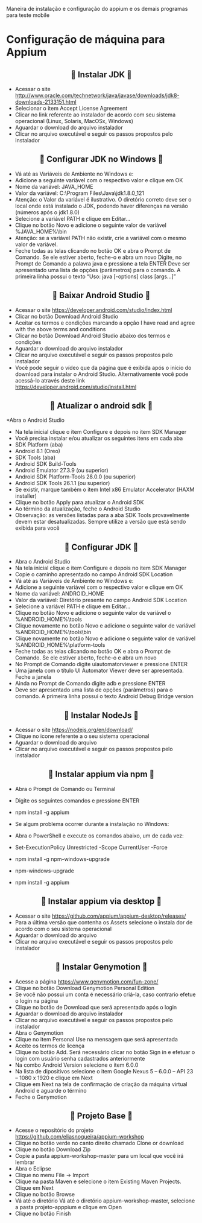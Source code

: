 Maneira de instalação e configuração do appium e os demais programas para teste mobile 
#  Configuração de máquina para Appium

<h2 align="center"> 
	🚧  Instalar JDK 🚀 
</h2>

* Acessar o site http://www.oracle.com/technetwork/java/javase/downloads/jdk8-downloads-2133151.html
* Selecionar o item Accept License Agreement
* Clicar no link referente ao instalador de acordo com seu sistema operacional (Linux, Solaris, MacOSx, Windows)
* Aguardar o download do arquivo instalador
* Clicar no arquivo executável e seguir os passos propostos pelo instalador

<h2 align="center"> 
	🚧  Configurar JDK no Windows 🚀 
</h2>

* Vá até as Variáveis de Ambiente no Windows e:
* Adicione a seguinte variável com o respectivo valor e clique em OK
* Nome da variável: JAVA_HOME
* Valor da variável: C:\Program Files\Java\jdk1.8.0_121
* Atenção: o Valor da variável é ilustrativo. O diretório correto deve ser o local onde está instalado o JDK, podendo haver diferenças na versão (números após o jdk1.8.0)
* Selecione a variável PATH e clique em Editar...
* Clique no botão Novo e adicione o seguinte valor de variável %JAVA_HOME%\bin
* Atenção: se a variável PATH não existir, crie a variável com o mesmo valor de variável.
* Feche todas as telas clicando no botão OK e abra o Prompt de Comando. Se ele estiver aberto, feche-o e abra um novo Digite, no Prompt de Comando a palavra java e pressione a tela ENTER Deve ser apresentado uma lista de opções (parâmetros) para o comando. A primeira linha possui o texto “Uso: java [-options] class [args...]”

<h2 align="center"> 
	🚧  Baixar Android Studio 🚀 
</h2>

* Acessar o site https://developer.android.com/studio/index.html
* Clicar no botão Download Android Studio
* Aceitar os termos e condições marcando a opção I have read and agree with the above terms and conditions
* Clicar no botão Download Android Studio abaixo dos termos e condições
* Aguardar o download do arquivo instalador
* Clicar no arquivo executável e seguir os passos propostos pelo instalador
* Você pode seguir o vídeo que da página que é exibida após o início do download para instalar o Android Studio. Alternativamente você pode acessá-lo através deste link https://developer.android.com/studio/install.html

<h2 align="center"> 
	🚧  Atualizar o android sdk 🚀 
</h2>

*Abra o Android Studio
* Na tela inicial clique o item Configure e depois no item SDK Manager
* Você precisa instalar e/ou atualizar os seguintes itens em cada aba
* SDK Platform (aba)
* Android 8.1 (Oreo)
* SDK Tools (aba)
* Android SDK Build-Tools
* Android Emulator 27.3.9 (ou superior)
* Android SDK Platform-Tools 28.0.0 (ou superior)
* Android SDK Tools 26.1.1 (ou superior)
* Se existir, marque também o item Intel x86 Emulator Accelerator (HAXM installer)
* Clique no botão Apply para atualizar o Android SDK
* Ao término da atualização, feche o Android Studio
* Observação: as versões listadas para a aba SDK Tools provavelmente devem estar desatualizadas. Sempre utilize a versão que está sendo exibida para você

<h2 align="center"> 
	🚧  Configurar JDK 🚀 
</h2>

* Abra o Android Studio
* Na tela inicial clique o item Configure e depois no item SDK Manager
* Copie o caminho apresentado no campo Android SDK Location
* Vá até as Variáveis de Ambiente no Windows e:
* Adicione a seguinte variável com o respectivo valor e clique em OK
* Nome da variável: ANDROID_HOME
* Valor da variável: Diretório presente no campo Android SDK Location
* Selecione a variável PATH e clique em Editar...
* Clique no botão Novo e adicione o seguinte valor de variável o %ANDROID_HOME%\tools
* Clique novamente no botão Novo e adicione o seguinte valor de variável %ANDROID_HOME%\tools\bin
* Clique novamente no botão Novo e adicione o seguinte valor de variável %ANDROID_HOME%\platform-tools
* Feche todas as telas clicando no botão OK e abra o Prompt de Comando. Se ele estiver aberto, feche-o e abra um novo
* No Prompt de Comando digite uiautomatorviewer e pressione ENTER
* Uma janela com o título UI Automator Viewer deve ser apresentada. Feche a janela
* Ainda no Prompt de Comando digite adb e pressione ENTER
* Deve ser apresentado uma lista de opções (parâmetros) para o comando. A primeira linha possui o texto Android Debug Bridge version

<h2 align="center"> 
	🚧  Instalar NodeJs 🚀 
</h2>

* Acessar o site https://nodejs.org/en/download/
* Clique no icone referente a o seu sistema operacional
* Aguardar o download do arquivo
* Clicar no arquivo executável e seguir os passos propostos pelo instalador

<h2 align="center"> 
	🚧  Instalar appium via npm 🚀 
</h2>

* Abra o Prompt de Comando ou Terminal
* Digite os seguintes comandos e pressione ENTER
* npm install -g appium

* Se algum problema ocorrer durante a instalação no Windows:
* Abra o PowerShell e execute os comandos abaixo, um de cada vez:
* Set-ExecutionPolicy Unrestricted -Scope CurrentUser -Force
* npm install -g npm-windows-upgrade
* npm-windows-upgrade
* npm install -g appium

<h2 align="center"> 
	🚧  Instalar appium via desktop 🚀 
</h2>

* Acessar o site https://github.com/appium/appium-desktop/releases/
* Para a última versão que contenha os Assets selecione o instala dor de acordo com o seu sistema operacional
* Aguardar o download do arquivo
* Clicar no arquivo executável e seguir os passos propostos pelo instalador

<h2 align="center"> 
	🚧  Instalar Genymotion 🚀 
</h2>

* Acesse a página https://www.genymotion.com/fun-zone/
* Clique no botão Download Genymotion Personal Edition
* Se você não possui um conta é necessário criá-la, caso contrario efetue o login na página
* Clique no botão de Download que será apresentado após o login
* Aguardar o download do arquivo instalador
* Clicar no arquivo executável e seguir os passos propostos pelo instalador
* Abra o Genymotion
* Clique no item Personal Use na mensagem que será apresentada
* Aceite os termos de licença
* Clique no botão Add. Será necessário clicar no botão Sign in e efetuar o login com usuário senha cadastrados anteriormente
* Na combo Android Version selecione o item 6.0.0
* Na lista de dipositivos selecione o item Google Nexus 5 – 6.0.0 – API 23 – 1080 x 1920 e clique em Next
* Clique em Next na tela de confirmação de criação da máquina virtual Android e aguarde o término
* Feche o Genymotion

<h2 align="center"> 
	🚧  Projeto Base 🚀 
</h2>

* Acesse o repositório do projeto https://github.com/eliasnogueira/appium-workshop
* Clique no botão verde no canto direito chamado Clone or download
* Clique no botão Download Zip
* Copie a pasta appium-workshop-master para um local que você irá lembrar
* Abra o Eclipse
* Clique no menu File -> Import
* Clique na pasta Maven e selecione o item Existing Maven Projects. Clique em Next
* Clique no botão Browse
* Vá até o diretório Vá até o diretório appium-workshop-master, selecione a pasta projeto-apppium e clique em Open
* Clique no botão Finish
